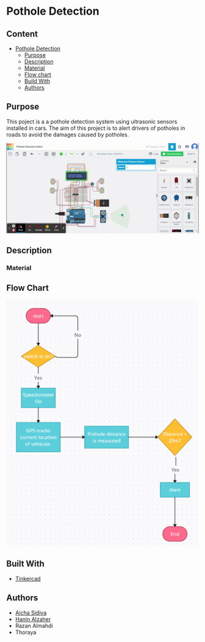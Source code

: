 # Pothole Detection
<!--Content Table-->
## Content
- [Pothole Detection](#pothole-detection) <!--Link to the title of the project-->
  * [Purpose](#purpose) <!--Link to the purpose of the project-->
  * [Description](#description) <!--Link to the purpose of the project-->
   + [Material](#material)
  * [Flow chart](#flow-chart) <!--Link to the purpose of the project-->
  * [Build With](#build-with) <!--Link to the Contributors of the project-->
  * [Authors](#authors) <!--Link to the Contributors of the project-->

## Purpose
<!--Purpose of the project-->
This poject is a a pothole detection system using ultrasonic sensors installed in cars. The aim of this project is to alert drivers of potholes in roads to avoid the damages caused by potholes.

![alt text](https://github.com/AichaSidiya/PotholeDetection/blob/main/demoPothole.gif)

## Description
### Material

## Flow Chart

<img src="https://github.com/AichaSidiya/PotholeDetection/blob/main/flowChart.png"/>

## Built With

- [Tinkercad](https://www.tinkercad.com/)


## Authors
<!-- The contributors to the project-->
* [Aicha Sidiya](https://github.com/AichaSidiya)
* [Hanin Alzaher](https://github.com/hanin-az)
* Razan Almahdi
* Thoraya



